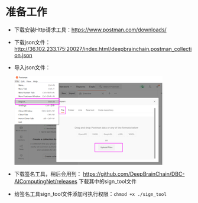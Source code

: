 # 准备工作
- 下载安装Http请求工具：https://www.postman.com/downloads/
- 下载json文件：http://36.102.233.175:20027/index.html/deepbrainchain.postman_collection.json

- 导入json文件：

  <img src="./assets/import_postman_json.png" width = "400" height = "240"  align=center />

- 下载签名工具，稍后会用到：
  https://github.com/DeepBrainChain/DBC-AIComputingNet/releases
  下载其中的sign_tool文件
- 给签名工具sign_tool文件添加可执行权限：`chmod +x ./sign_tool`
